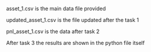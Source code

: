 asset_1.csv is the main  data file provided 

updated_asset_1.csv is the file updated after the task 1 

pnl_asset_1.csv is the data after task 2

After task 3 the results are shown in the python file itself
